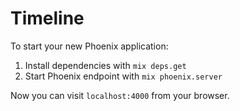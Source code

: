 # Timeline

To start your new Phoenix application:

1. Install dependencies with `mix deps.get`
2. Start Phoenix endpoint with `mix phoenix.server`

Now you can visit `localhost:4000` from your browser.
